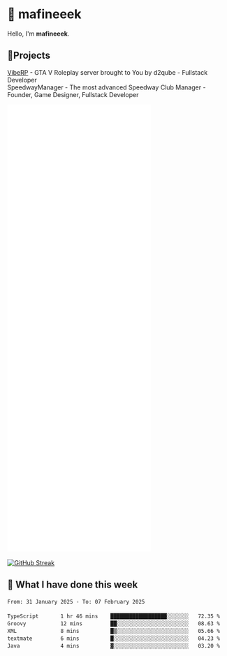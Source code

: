 # 👋 mafineeek
Hello, I'm **mafineeek**.

## 📝Projects

[VibeRP](https://v-rp.pl) - GTA V Roleplay server brought to You by d2qube - Fullstack Developer<br/>
SpeedwayManager - The most advanced Speedway Club Manager - Founder, Game Designer, Fullstack Developer


![](./github-metrics.svg)

[![GitHub Streak](https://streak-stats.demolab.com/?user=mafineeek)](https://git.io/streak-stats)

## 📰 What I have done this week
<!--START_SECTION:waka-->

```txt
From: 31 January 2025 - To: 07 February 2025

TypeScript       1 hr 46 mins    ██████████████████░░░░░░░   72.35 %
Groovy           12 mins         ██░░░░░░░░░░░░░░░░░░░░░░░   08.63 %
XML              8 mins          █▒░░░░░░░░░░░░░░░░░░░░░░░   05.66 %
textmate         6 mins          █░░░░░░░░░░░░░░░░░░░░░░░░   04.23 %
Java             4 mins          ▓░░░░░░░░░░░░░░░░░░░░░░░░   03.20 %
```

<!--END_SECTION:waka-->
